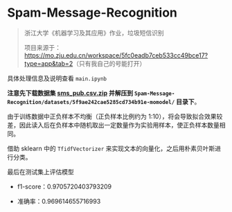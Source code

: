 # Spam-Message-Recognition

> 浙江大学《机器学习及其应用》作业，垃圾短信识别
>
> 项目来源于：<https://mo.zju.edu.cn/workspace/5fc0eadb7ceb533cc49bce17?type=app&tab=2>（只有我自己的号能打开）

具体处理信息及说明查看 `main.ipynb`

**注意先下载数据集 [sms_pub.csv.zip](https://wwe.lanzous.com/i3eFAk6r4cj) 并解压到 `Spam-Message-Recognition/datasets/5f9ae242cae5285cd734b91e-momodel/` 目录下**。

由于训练数据中正负样本不均衡（正负样本⽐例约为 1:10），将会导致拟合效果较差，因此读⼊后在负样本中随机取出⼀定数量作为实验⽤样本，使正负样本数量相同。

借助 sklearn 中的 `TfidfVectorizer` 来实现⽂本的向量化，之后用朴素贝叶斯进行分类。

最后在测试集上评估模型

- f1-score：0.9705720403793209 

- 准确率：0.969614655716993


